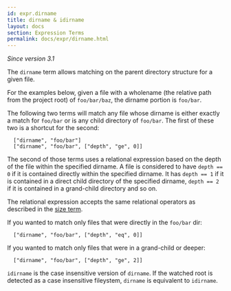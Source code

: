 ```yaml
---
id: expr.dirname
title: dirname & idirname
layout: docs
section: Expression Terms
permalink: docs/expr/dirname.html
---
```


*Since version 3.1*

The `dirname` term allows matching on the parent directory structure for a
given file.

For the examples below, given a file with a wholename (the relative path from
the project root) of `foo/bar/baz`, the dirname portion is `foo/bar`.

The following two terms will match any file whose dirname is either exactly a
match for `foo/bar` or is any child directory of `foo/bar`.  The first of these
two is a shortcut for the second:

      ["dirname", "foo/bar"]
      ["dirname", "foo/bar", ["depth", "ge", 0]]

The second of those terms uses a relational expression based on the depth of
the file within the specified dirname.  A file is considered to have
`depth == 0` if it is contained directly within the specified dirname.  It has
`depth == 1` if it is contained in a direct child directory of the specified
dirname, `depth == 2` if it is contained in a grand-child directory and so on.

The relational expression accepts the same relational operators as described in
the [size term](size.html).

If you wanted to match only files that were directly in the `foo/bar` dir:

      ["dirname", "foo/bar", ["depth", "eq", 0]]

If you wanted to match only files that were in a grand-child or deeper:

      ["dirname", "foo/bar", ["depth", "ge", 2]]

`idirname` is the case insensitive version of `dirname`.  If the watched root
is detected as a case insensitive fileystem, `dirname` is equivalent to `idirname`.


